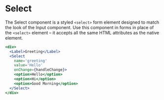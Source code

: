 
# Select

The Select component is a styled `<select>` form element designed to match the look of the Input component.
Use this component in forms in place of the `<select>` element – it accepts all the same HTML attributes as the native element.

```jsx
<div>
  <Label>Greeting</Label>
  <Select
    name='greeting'
    value='Hello'
    onChange={handleChange}>
    <option>Hello</option>
    <option>Hi</option>
    <option>Good Morning</option>
  </Select>
</div>
```

